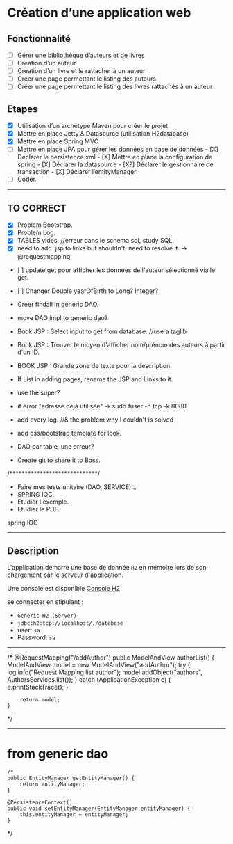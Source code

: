# Création d’une application web

## Fonctionnalité

- [ ] Gérer une bibliothèque d’auteurs et de livres
- [ ] Création d’un auteur
- [ ] Création d’un livre et le rattacher à un auteur
- [ ] Créer une page permettant le listing des auteurs
- [ ] Créer une page permettant le listing des livres rattachés à un auteur

## Etapes
- [X] Utilisation d’un archetype Maven pour créer le projet
- [X] Mettre en place Jetty & Datasource (utilisation H2database)
- [X] Mettre en place Spring MVC
- [ ] Mettre en place JPA pour gérer les données en base de données
            - [X]  Declarer le persistence.xml
            - [X]  Mettre en place la configuration de spring
            - [X]  Déclarer la datasource
            - [X?]  Déclarer le gestionnaire de transaction
            - [X]  Déclarer l’entityManager
- [ ] Coder.

---

## TO CORRECT

- [X] Problem Bootstrap.
- [X] Problem Log.
- [X] TABLES vides. //erreur dans le schema sql, study SQL.
- [X] need to add .jsp to links but shouldn't. need to resolve it. -> @requestmapping
- [ ] update get pour afficher les données de l'auteur sélectionné via le get.
- [ ] Changer Double yearOfBirth to Long? Integer?

- Creer findall in generic DAO.
- move DAO impl to generic dao?
- Book JSP : Select input to get from database. //use a taglib
- Book JSP : Trouver le moyen d'afficher nom/prénom des auteurs à partir d'un ID.
- BOOK JSP : Grande zone de texte pour la description.

- If List in adding pages, rename the JSP and Links to it.

- use the super?


- if error "adresse déjà utilisée" -> sudo fuser -n tcp -k 8080
- add every log. //& the problem why I couldn't is solved
- add css/bootstrap template for look.
- DAO par table, une erreur?

- Create git to share it to Boss.



/*****************************/

- Faire mes tests unitaire (DAO, SERVICE)...
- SPRING IOC.
- Etudier l'exemple.
- Etudier le PDF.

spring IOC

---


## Description

L'application démarre une base de donnée `H2` en mémoire lors de son chargement par le serveur d'application.

Une console est disponible [Console H2](http://localhost:8080/dbconsole)

se connecter en stipulant :

* `Generic H2 (Server)`
* `jdbc:h2:tcp://localhost/./database`
* user: `sa`
* Password: `sa`

---



/*
    @RequestMapping("/addAuthor")
    public ModelAndView authorList() {
        ModelAndView model = new ModelAndView("addAuthor");
        try {
            log.info("Request Mapping list author");
            model.addObject("authors", AuthorsServices.list());
        } catch (ApplicationException e) {
            e.printStackTrace();
        }

        return model;
    }
*/


---

# from generic dao

    /*
    public EntityManager getEntityManager() {
        return entityManager;
    }

    @PersistenceContext()
    public void setEntityManager(EntityManager entityManager) {
        this.entityManager = entityManager;
    }



*/


<input type="hidden" name="authorId" value="${book.author.id}" />